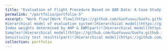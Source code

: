```yaml
---
title: "Evaluation of Flight Procedure Based on QAR Data: A Case Study on Daocheng Yading Airport"
permalink: "/portfolio/portfolio-5"
excerpt: "Work flow![Work flow](https://github.com/GuoYuuuu/GuoYu.github.io/blob/master/Evaluation of Flight Procedure Based on QAR Data A Case Study on Daocheng Yading Airport/PROCESS.png?raw=true)
Hierarchical model of evaluation system![Hierarchical model](https://github.com/GuoYuuuu/GuoYu.github.io/blob/master/Evaluation of Flight Procedure Based on QAR Data A Case Study on Daocheng Yading Airport/FIG1.png?raw=true)
Index weights determined by AHP & EWM(part)![Hierarchical model](https://github.com/GuoYuuuu/GuoYu.github.io/blob/master/Evaluation of Flight Procedure Based on QAR Data A Case Study on Daocheng Yading Airport/weights.png?raw=true)
Samples![Hierarchical model](https://github.com/GuoYuuuu/GuoYu.github.io/blob/master/Evaluation of Flight Procedure Based on QAR Data A Case Study on Daocheng Yading Airport/samples.png?raw=true)
Sensitivity test results(part)![Hierarchical model](https://github.com/GuoYuuuu/GuoYu.github.io/blob/master/Evaluation of Flight Procedure Based on QAR Data A Case Study on Daocheng Yading Airport/sensitivity.png?raw=true)"
collection: portfolio
---
```

